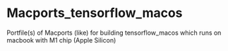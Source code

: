 # Macports_tensorflow_macos
Portfile(s) of Macports (like) for building tensorflow_macos which runs on macbook with M1 chip (Apple Silicon)
